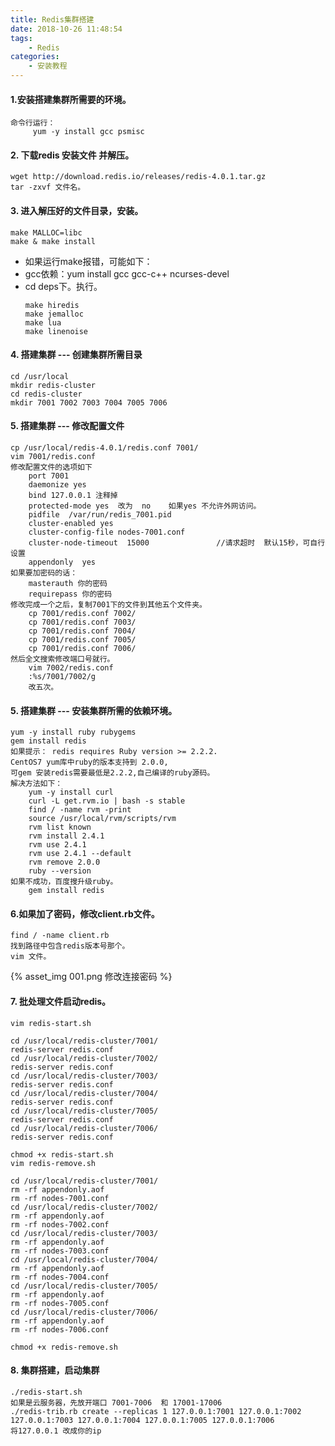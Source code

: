 ```yaml
---
title: Redis集群搭建
date: 2018-10-26 11:48:54
tags:
    - Redis
categories:
    - 安装教程
---
```


#### 1.安装搭建集群所需要的环境。
    命令行运行：
         yum -y install gcc psmisc

#### 2. 下载redis 安装文件 并解压。
    wget http://download.redis.io/releases/redis-4.0.1.tar.gz
    tar -zxvf 文件名。

#### 3. 进入解压好的文件目录，安装。
    make MALLOC=libc
    make & make install
* 如果运行make报错，可能如下：
* gcc依赖：yum install gcc gcc-c++ ncurses-devel
* cd deps下。执行。
    ```shell
    make hiredis
    make jemalloc
    make lua
    make linenoise
    ```

#### 4. 搭建集群 --- 创建集群所需目录
    cd /usr/local
    mkdir redis-cluster
    cd redis-cluster
    mkdir 7001 7002 7003 7004 7005 7006

#### 5. 搭建集群 --- 修改配置文件
    cp /usr/local/redis-4.0.1/redis.conf 7001/
    vim 7001/redis.conf
    修改配置文件的选项如下
        port 7001
        daemonize yes
        bind 127.0.0.1 注释掉
        protected-mode yes  改为  no    如果yes 不允许外网访问。
        pidfile  /var/run/redis_7001.pid
        cluster-enabled yes
        cluster-config-file nodes-7001.conf
        cluster-node-timeout  15000               //请求超时  默认15秒，可自行设置
        appendonly  yes
    如果要加密码的话：
        masterauth 你的密码
        requirepass 你的密码
    修改完成一个之后，复制7001下的文件到其他五个文件夹。
        cp 7001/redis.conf 7002/
        cp 7001/redis.conf 7003/
        cp 7001/redis.conf 7004/
        cp 7001/redis.conf 7005/
        cp 7001/redis.conf 7006/
    然后全文搜索修改端口号就行。
        vim 7002/redis.conf
        :%s/7001/7002/g
        改五次。

#### 5. 搭建集群 --- 安装集群所需的依赖环境。
    yum -y install ruby rubygems
    gem install redis
    如果提示： redis requires Ruby version >= 2.2.2.
    CentOS7 yum库中ruby的版本支持到 2.0.0,
    可gem 安装redis需要最低是2.2.2,自己编译的ruby源码。
    解决方法如下：
        yum -y install curl
        curl -L get.rvm.io | bash -s stable
        find / -name rvm -print
        source /usr/local/rvm/scripts/rvm
        rvm list known
        rvm install 2.4.1
        rvm use 2.4.1
        rvm use 2.4.1 --default
        rvm remove 2.0.0
        ruby --version
    如果不成功，百度搜升级ruby。
        gem install redis

#### 6.如果加了密码，修改client.rb文件。
    find / -name client.rb
    找到路径中包含redis版本号那个。
    vim 文件。
{% asset_img 001.png 修改连接密码 %}

#### 7. 批处理文件启动redis。
    vim redis-start.sh
```shell
cd /usr/local/redis-cluster/7001/
redis-server redis.conf
cd /usr/local/redis-cluster/7002/
redis-server redis.conf
cd /usr/local/redis-cluster/7003/
redis-server redis.conf
cd /usr/local/redis-cluster/7004/
redis-server redis.conf
cd /usr/local/redis-cluster/7005/
redis-server redis.conf
cd /usr/local/redis-cluster/7006/
redis-server redis.conf
```
    chmod +x redis-start.sh
    vim redis-remove.sh
```shell
cd /usr/local/redis-cluster/7001/
rm -rf appendonly.aof
rm -rf nodes-7001.conf
cd /usr/local/redis-cluster/7002/
rm -rf appendonly.aof
rm -rf nodes-7002.conf
cd /usr/local/redis-cluster/7003/
rm -rf appendonly.aof
rm -rf nodes-7003.conf
cd /usr/local/redis-cluster/7004/
rm -rf appendonly.aof
rm -rf nodes-7004.conf
cd /usr/local/redis-cluster/7005/
rm -rf appendonly.aof
rm -rf nodes-7005.conf
cd /usr/local/redis-cluster/7006/
rm -rf appendonly.aof
rm -rf nodes-7006.conf
```
    chmod +x redis-remove.sh

#### 8. 集群搭建，启动集群
    ./redis-start.sh
    如果是云服务器，先放开端口 7001-7006  和 17001-17006
    ./redis-trib.rb create --replicas 1 127.0.0.1:7001 127.0.0.1:7002 127.0.0.1:7003 127.0.0.1:7004 127.0.0.1:7005 127.0.0.1:7006
    将127.0.0.1 改成你的ip




